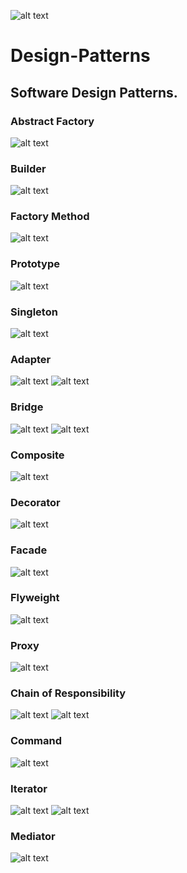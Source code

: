 ![alt text](https://travis-ci.org/sweatC/Design-Patterns.svg?branch=master)
# Design-Patterns
Software Design Patterns.
---
### Abstract Factory
![alt text](AbstractFactory/AbstractFactory.PNG)
### Builder
![alt text](Builder/Builder.PNG)
### Factory Method
![alt text](FactoryMethod/FactoryMethod.PNG)
### Prototype
![alt text](Prototype/Prototype.PNG)
### Singleton
![alt text](Singleton/Singleton.PNG)
### Adapter
![alt text](Adapter/Adapter(classes).PNG)
![alt text](Adapter/Adapter(object).PNG)
### Bridge
![alt text](Bridge/BridgeMetaphor.PNG)
![alt text](Bridge/Bridge.PNG)
### Composite
![alt text](Composite/Composite.PNG)
### Decorator
![alt text](Decorator/Decorator.PNG)
### Facade
![alt text](Facade/Facade.PNG)
### Flyweight
![alt text](Flyweight/Flyweight.PNG)
### Proxy
![alt text](Proxy/Proxy.PNG)
### Chain of Responsibility
![alt text](ChainOfResponsibility/ChainOfResponsibility.png)
![alt text](ChainOfResponsibility/ChainOfResponsibilityStructure.PNG)
### Command
![alt text](Command/CommandClassic.PNG)
### Iterator
![alt text](Iterator/Iterator.PNG)
![alt text](Iterator/IteratorMs.PNG)
### Mediator
![alt text](Mediator/Mediator.PNG)

